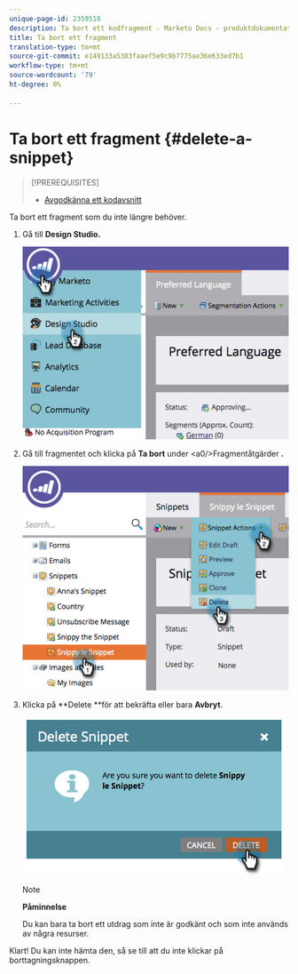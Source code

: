 ```yaml
---
unique-page-id: 2359518
description: Ta bort ett kodfragment - Marketo Docs - produktdokumentation
title: Ta bort ett fragment
translation-type: tm+mt
source-git-commit: e149133a5383faaef5e9c9b7775ae36e633ed7b1
workflow-type: tm+mt
source-wordcount: '79'
ht-degree: 0%

---
```



# Ta bort ett fragment {#delete-a-snippet}

>[!PREREQUISITES]
>
>* [Avgodkänna ett kodavsnitt](unapprove-a-snippet.md)

>



Ta bort ett fragment som du inte längre behöver.

1. Gå till **Design Studio.**

   ![](assets/image2014-9-16-10-3a43-3a47.png)

1. Gå till fragmentet och klicka på **Ta bort** under &lt;a0/>Fragmentåtgärder **.**

   ![](assets/image2014-9-16-10-3a43-3a57.png)

1. Klicka på **Delete **för att bekräfta eller bara **Avbryt**.

   ![](assets/image2014-9-16-10-3a44-3a8.png)

   >[!NOTE]
   >
   >**Påminnelse**
   >
   >
   >Du kan bara ta bort ett utdrag som inte är godkänt och som inte används av några resurser.

Klart! Du kan inte hämta den, så se till att du inte klickar på borttagningsknappen.
